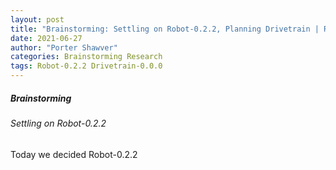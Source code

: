 ```yaml
---
layout: post
title: "Brainstorming: Settling on Robot-0.2.2, Planning Drivetrain | Research: 2616J Jersey Devils Reveal, Rubber Band Roller Intake Example"
date: 2021-06-27
author: "Porter Shawver"
categories: Brainstorming Research
tags: Robot-0.2.2 Drivetrain-0.0.0
---
```

##### Brainstorming
###### Settling on Robot-0.2.2
Today we decided Robot-0.2.2
